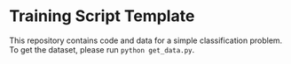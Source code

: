 # Training Script Template

This repository contains code and data for a simple classification problem. To get the dataset, please run `python get_data.py`.
